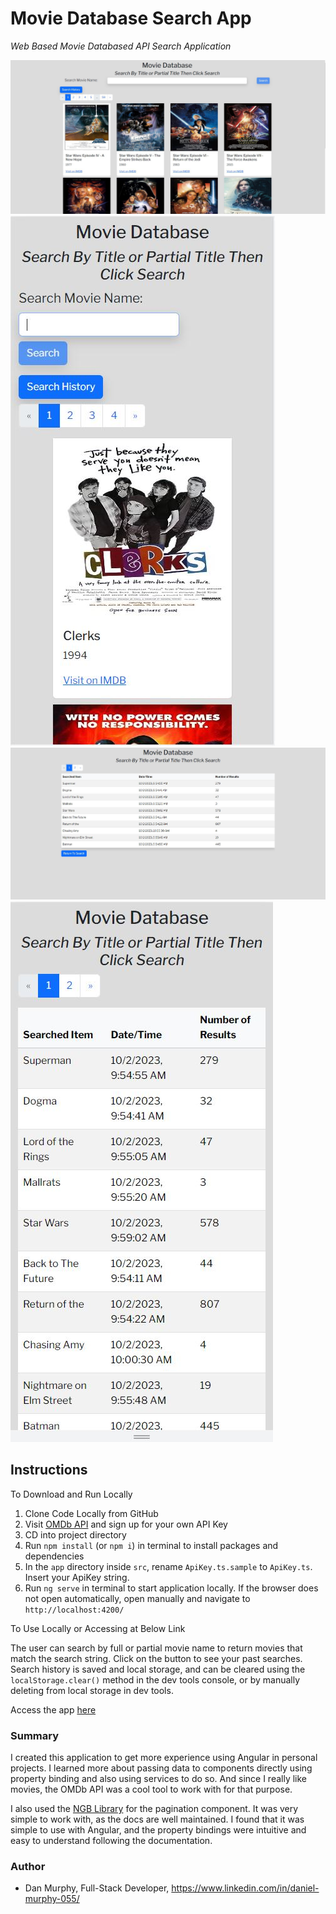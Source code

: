 # Movie Database Search App

_Web Based Movie Databased API Search Application_


![Search Results Full Screen](https://github.com/danielmurphy1/MovieDatabase/blob/main/Screenshots/SearchResultsFull.JPG)
![Search Results Mobile](https://github.com/danielmurphy1/MovieDatabase/blob/main/Screenshots/SearchResultsMoible.JPG)
![Search History Full Screen](https://github.com/danielmurphy1/MovieDatabase/blob/main/Screenshots/SearchHistoryFull.JPG)
![Search History Mobile](https://github.com/danielmurphy1/MovieDatabase/blob/main/Screenshots/SeachHistoryMobile.JPG)
## Instructions

To Download and Run Locally

1. Clone Code Locally from GitHub
2. Visit [OMDb API](http://www.omdbapi.com/) and sign up for your own API Key
3. CD into project directory
4. Run `npm install` (or `npm i`) in terminal to install packages and dependencies
5. In the `app` directory inside `src`, rename `ApiKey.ts.sample` to `ApiKey.ts`. Insert your ApiKey string.
6. Run `ng serve` in terminal to start application locally. If the browser does not open automatically, open manually and navigate to `http://localhost:4200/` 

To Use Locally or Accessing at Below Link

The user can search by full or partial movie name to return movies that match the search string. Click on the button to see your past searches. Search history is saved and local storage, and can be cleared using the `localStorage.clear()` method in the dev tools console, or by manually deleting from local storage in dev tools.


Access the app [here](https://dmurphy-moviedatabase.netlify.app)

### Summary

I created this application to get more experience using Angular in personal projects. I learned more about passing data to components directly using property binding and also using services to do so. And since I really like movies, the OMDb API was a cool tool to work with for that purpose. 

I also used the [NGB Library](https://ng-bootstrap.github.io/releases/14.x/#/home) for the pagination component. It was very simple to work with, as the docs are well maintained. I found that it was simple to use with Angular, and the property bindings were intuitive and easy to understand following the documentation. 

### Author

- Dan Murphy, Full-Stack Developer, https://www.linkedin.com/in/daniel-murphy-055/